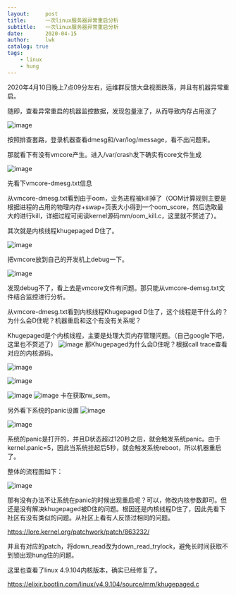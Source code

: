 ```yaml
---
layout:     post
title:      一次linux服务器异常重启分析
subtitle:   一次linux服务器异常重启分析
date:       2020-04-15
author:     lwk
catalog: true
tags:
    - linux
	- hung
---
```


2020年4月10日晚上7点09分左右，运维群反馈大盘视图跌落，并且有机器异常重启。

 

随即，查看异常重启的机器监控数据，发现包量涨了，从而导致内存占用涨了

![image](https://user-images.githubusercontent.com/36918717/177022577-0858ab86-0b17-4b9d-9541-917e8fd6a8ca.png)

按照排查套路，登录机器查看dmesg和/var/log/message，看不出问题来。

那就看下有没有vmcore产生。进入/var/crash发下确实有core文件生成

![image](https://user-images.githubusercontent.com/36918717/177022580-37f2090d-f8ef-4fdb-86e1-fa5b00d53110.png)

先看下vmcore-dmesg.txt信息

从vmcore-dmesg.txt看到由于oom，业务进程被kill掉了（OOM计算规则主要是根据进程的占用的物理内存+swap+页表大小得到一个oom_score，然后选取最大的进行kill，详细过程可阅读kernel源码mm/oom_kill.c，这里就不赘述了）。



其次就是内核线程khugepaged D住了。

![image](https://user-images.githubusercontent.com/36918717/177022585-f58014e3-8ca8-49f5-a21f-4044f00e9b37.png)

把vmcore放到自己的开发机上debug一下。

![image](https://user-images.githubusercontent.com/36918717/177022589-f82d6dea-2419-4317-a9ce-37568680813a.png)

发现debug不了，看上去是vmcore文件有问题。那只能从vmcore-demsg.txt文件结合监控进行分析。

从vmcore-dmesg.txt看到内核线程Khugepaged D住了，这个线程是干什么的？为什么会D住呢？机器重启和这个有没有关系呢？

Khugepaged是个内核线程，主要是处理大页内存管理问题。（自己google下吧，这里也不赘述了）
![image](https://user-images.githubusercontent.com/36918717/177022595-b59c3b5d-6575-4205-8b7f-dd791b6efdce.png)
那Khugepaged为什么会D住呢？根据call trace查看对应的内核源码。


![image](https://user-images.githubusercontent.com/36918717/177022599-2154ea96-8f1d-4b52-aa95-5ab25b6df07a.png)

![image](https://user-images.githubusercontent.com/36918717/177022601-3e9795e4-16d3-451d-b50b-990557f1989c.png)

![image](https://user-images.githubusercontent.com/36918717/177022603-4400a06d-e420-4cc8-8bf6-7b5b12a607a6.png)
![image](https://user-images.githubusercontent.com/36918717/177022605-3045bbde-e321-48c2-b119-61ef4546d820.png)
卡在获取rw_sem。

另外看下系统的panic设置
![image](https://user-images.githubusercontent.com/36918717/177022610-a53de54b-ad2b-4388-9089-ee5d7a42e7df.png)

![image](https://user-images.githubusercontent.com/36918717/177022612-513f2179-1cd4-474c-ac92-388b4e163902.png)

系统的panic是打开的，并且D状态超过120秒之后，就会触发系统panic。由于kernel.panic=5，因此当系统挂起后5秒，就会触发系统reboot，所以机器重启了。

整体的流程图如下：

![image](https://user-images.githubusercontent.com/36918717/177022616-9f38d243-1e22-4cc5-8e03-2a5e3eac0b03.png)




那有没有办法不让系统在panic的时候出现重启呢？可以，修改内核参数即可。但还是没有解决khugepaged被D住的问题。根因还是内核线程D住了，因此先看下社区有没有类似的问题。从社区上看有人反馈过相同的问题。

https://lore.kernel.org/patchwork/patch/863232/

 

并且有对应的patch，将down_read改为down_read_trylock，避免长时间获取不到锁出现hung住的问题。

这里也查看了linux 4.9.104内核版本，确实已经修复了。

https://elixir.bootlin.com/linux/v4.9.104/source/mm/khugepaged.c

 
 
 













